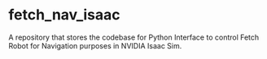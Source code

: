# fetch_nav_isaac
A repository that stores the codebase for Python Interface to control Fetch Robot for Navigation purposes in NVIDIA Isaac Sim.
